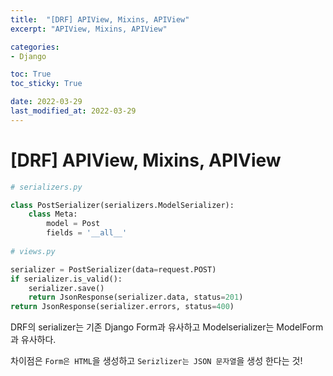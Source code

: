 ```yaml
---
title:  "[DRF] APIView, Mixins, APIView"
excerpt: "APIView, Mixins, APIView"

categories:
- Django

toc: True
toc_sticky: True

date: 2022-03-29
last_modified_at: 2022-03-29
---
```


# [DRF] APIView, Mixins, APIView

```python
# serializers.py

class PostSerializer(serializers.ModelSerializer):
    class Meta:
        model = Post
        fields = '__all__'
        
# views.py

serializer = PostSerializer(data=request.POST)
if serializer.is_valid():
    serializer.save()
    return JsonResponse(serializer.data, status=201)
return JsonResponse(serializer.errors, status=400)
```

DRF의 serializer는 기존 Django Form과 유사하고 Modelserializer는 ModelForm과 유사하다. 

차이점은 `Form은 HTML`을 생성하고 `Serizlizer는 JSON 문자열`을 생성 한다는 것!
